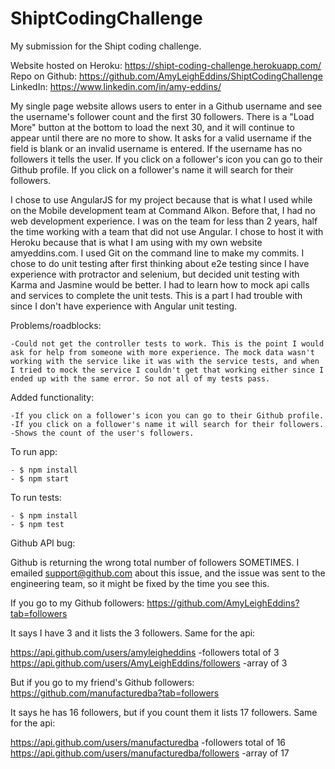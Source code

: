 # ShiptCodingChallenge
My submission for the Shipt coding challenge.

Website hosted on Heroku: https://shipt-coding-challenge.herokuapp.com/
Repo on Github: https://github.com/AmyLeighEddins/ShiptCodingChallenge
LinkedIn: https://www.linkedin.com/in/amy-eddins/ 

My single page website allows users to enter in a Github username and see the username's follower count and the first 30 followers. There is a "Load More" button at the bottom to load the next 30, and it will continue to appear until there are no more to show. It asks for a valid username if the field is blank or an invalid username is entered. If the username has no followers it tells the user. If you click on a follower's icon you can go to their Github profile. If you click on a follower's name it will search for their followers.

I chose to use AngularJS for my project because that is what I used while on the Mobile development team at Command Alkon. Before that, I had no web development experience. I was on the team for less than 2 years, half the time working with a team that did not use Angular. I chose to host it with Heroku because that is what I am using with my own website amyeddins.com. I used Git on the command line to make my commits. I chose to do unit testing after first thinking about e2e testing since I have experience with protractor and selenium, but decided unit testing with Karma and Jasmine would be better. I had to learn how to mock api calls and services to complete the unit tests. This is a part I had trouble with since I don't have experience with Angular unit testing. 

Problems/roadblocks:

    -Could not get the controller tests to work. This is the point I would ask for help from someone with more experience. The mock data wasn't working with the service like it was with the service tests, and when I tried to mock the service I couldn't get that working either since I ended up with the same error. So not all of my tests pass.  

Added functionality:

    -If you click on a follower's icon you can go to their Github profile.
    -If you click on a follower's name it will search for their followers.
    -Shows the count of the user's followers.

To run app:

    - $ npm install
    - $ npm start

To run tests:

    - $ npm install
    - $ npm test


Github API bug:

Github is returning the wrong total number of followers SOMETIMES. I emailed support@github.com about this issue, and the issue was sent to the engineering team, so it might be fixed by the time you see this. 

If you go to my Github followers: https://github.com/AmyLeighEddins?tab=followers

It says I have 3 and it lists the 3 followers. Same for the api:

https://api.github.com/users/amyleigheddins -followers total of 3
https://api.github.com/users/AmyLeighEddins/followers -array of 3


But if you go to my friend's Github followers: https://github.com/manufacturedba?tab=followers

It says he has 16 followers, but if you count them it lists 17 followers. Same for the api:

https://api.github.com/users/manufacturedba -followers total of 16
https://api.github.com/users/manufacturedba/followers -array of 17